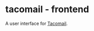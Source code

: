 # tacomail - frontend

A user interface for [Tacomail](https://github.com/sohmc/node-postfix-api).

